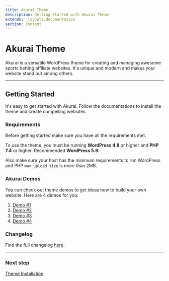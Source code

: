 ```yaml
---
title: Akurai Theme
description: Getting Started with Akurai Theme
extends: _layouts.documentation
section: content
---
```


# Akurai Theme

Akurai is a versatile WordPress theme for creating and managing awesome sports betting affiliate websites. It's unique and modern and makes your website stand out among others.

---

## Getting Started

It's easy to get started with Akurai. Follow the documentations to install the theme and create compelling websites.

### Requirements

Before getting started make sure you have all the requirements met.

To use the theme, you must be running **WordPress 4.8** or higher and **PHP 7.4** or higher.
Recommended **WordPress 5.9**.

Also make sure your host has the minimum requirements to run WordPress and PHP `max_upload_size` is more than 2MB.

### Akurai Demos

You can check out theme demos to get ideas how to build your own website.
Here are 4 demos for you:

1. [Demo #1](https://dinomatic.com/demos/akurai/one)
2. [Demo #2](https://dinomatic.com/demos/akurai/two)
3. [Demo #3](https://dinomatic.com/demos/akurai/three)
4. [Demo #4](https://dinomatic.com/demos/akurai/four)

### Changelog

Find the full changelog [here](https://dinomatic.com/themes/akurai/changelog).

---

### Next step

[Theme Installation](/docs/akurai/installation/)
